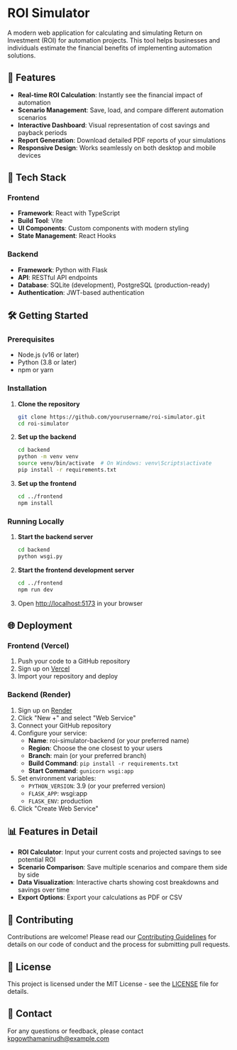 # ROI Simulator

A modern web application for calculating and simulating Return on Investment (ROI) for automation projects. This tool helps businesses and individuals estimate the financial benefits of implementing automation solutions.

## 🌟 Features

- **Real-time ROI Calculation**: Instantly see the financial impact of automation
- **Scenario Management**: Save, load, and compare different automation scenarios
- **Interactive Dashboard**: Visual representation of cost savings and payback periods
- **Report Generation**: Download detailed PDF reports of your simulations
- **Responsive Design**: Works seamlessly on both desktop and mobile devices

## 🚀 Tech Stack

### Frontend
- **Framework**: React with TypeScript
- **Build Tool**: Vite
- **UI Components**: Custom components with modern styling
- **State Management**: React Hooks

### Backend
- **Framework**: Python with Flask
- **API**: RESTful API endpoints
- **Database**: SQLite (development), PostgreSQL (production-ready)
- **Authentication**: JWT-based authentication

## 🛠️ Getting Started

### Prerequisites
- Node.js (v16 or later)
- Python (3.8 or later)
- npm or yarn

### Installation

1. **Clone the repository**
   ```bash
   git clone https://github.com/yourusername/roi-simulator.git
   cd roi-simulator
   ```

2. **Set up the backend**
   ```bash
   cd backend
   python -m venv venv
   source venv/bin/activate  # On Windows: venv\Scripts\activate
   pip install -r requirements.txt
   ```

3. **Set up the frontend**
   ```bash
   cd ../frontend
   npm install
   ```

### Running Locally

1. **Start the backend server**
   ```bash
   cd backend
   python wsgi.py
   ```

2. **Start the frontend development server**
   ```bash
   cd ../frontend
   npm run dev
   ```

3. Open [http://localhost:5173](http://localhost:5173) in your browser

## 🌐 Deployment

### Frontend (Vercel)
1. Push your code to a GitHub repository
2. Sign up on [Vercel](https://vercel.com)
3. Import your repository and deploy

### Backend (Render)
1. Sign up on [Render](https://render.com)
2. Click "New +" and select "Web Service"
3. Connect your GitHub repository
4. Configure your service:
   - **Name**: roi-simulator-backend (or your preferred name)
   - **Region**: Choose the one closest to your users
   - **Branch**: main (or your preferred branch)
   - **Build Command**: `pip install -r requirements.txt`
   - **Start Command**: `gunicorn wsgi:app`
5. Set environment variables:
   - `PYTHON_VERSION`: 3.9 (or your preferred version)
   - `FLASK_APP`: wsgi:app
   - `FLASK_ENV`: production
6. Click "Create Web Service"

## 📊 Features in Detail

- **ROI Calculator**: Input your current costs and projected savings to see potential ROI
- **Scenario Comparison**: Save multiple scenarios and compare them side by side
- **Data Visualization**: Interactive charts showing cost breakdowns and savings over time
- **Export Options**: Export your calculations as PDF or CSV

## 🤝 Contributing

Contributions are welcome! Please read our [Contributing Guidelines](CONTRIBUTING.md) for details on our code of conduct and the process for submitting pull requests.

## 📄 License

This project is licensed under the MIT License - see the [LICENSE](LICENSE) file for details.

## 📧 Contact

For any questions or feedback, please contact [kpgowthamanirudh@example.com](kpgowthamanirudh@example.com)
